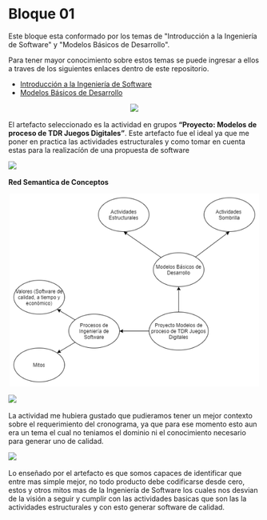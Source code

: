 # Bloque 01

Este bloque esta conformado por los temas de "Introducción a la Ingeniería de Software" y "Modelos Básicos de Desarrollo".

Para tener mayor conocimiento sobre estos temas se puede ingresar a ellos a traves de los siguientes enlaces dentro de este repositorio.
- <a href="https://github.com/srgiola/Portafolio_IngSoftware/tree/master/01%20-%20Introducci%C3%B3n%20a%20la%20Ingenier%C3%ADa%20de%20Software" 
    target=”_blank”>Introducción a la Ingeniería de Software</a>
- <a href="https://github.com/srgiola/Portafolio_IngSoftware/tree/master/01%20-%20Introducci%C3%B3n%20a%20la%20Ingenier%C3%ADa%20de%20Software" 
    target=”_blank”>Modelos Básicos de Desarrollo</a>

<p align="center">
<img
    src="https://cdn-icons-png.flaticon.com/512/1541/1541467.png"
    width="100px"
/>
 </p>

El artefacto seleccionado es la actividad en grupos **“Proyecto: Modelos de proceso de TDR Juegos Digitales”**. Este artefacto fue el ideal ya que me poner en practica las actividades estructurales y como tomar en cuenta estas para la realizacíón de una propuesta de software </br>


<p align="left">
<img
    src="https://www.docirs.cl/images/grafo_equivalente_logo_estructurado.jpg"
    width="75px"
/>

**Red Semantica de Conceptos**
<p align="center">
<img
    src="https://github.com/srgiola/Portafolio_IngSoftware/blob/v2.3.0/Bloque%2001/Red%20Semantica.png"
    width="500px"
/>

<p align="left">
<img
    src="https://blog.pro-optim.com/wp-content/uploads/noun_continuous-improvement_1326963.png"
    width="50px"
/>

La actividad me hubiera gustado que pudieramos tener un mejor contexto sobre el requerimiento del cronograma, ya que para ese momento esto aun era un tema el cual no teniamos el dominio ni el conocimiento necesario para generar uno de calidad.
 
 </p>
 <p align="left">
<img
    src="https://i.pinimg.com/564x/e9/3b/7c/e93b7c713430bf42f7c03aba0331bcb0.jpg"
    width="75px"
/>
 </p>
 
Lo enseñado por el artefacto es que somos capaces de identificar que entre mas simple mejor, no todo producto debe codificarse desde cero, estos y otros mitos mas de la Ingeniería de Software los cuales nos desvian de la visión a seguir y cumplir con las actividades basicas que son las la actividades estructurales y con esto generar software de calidad.
